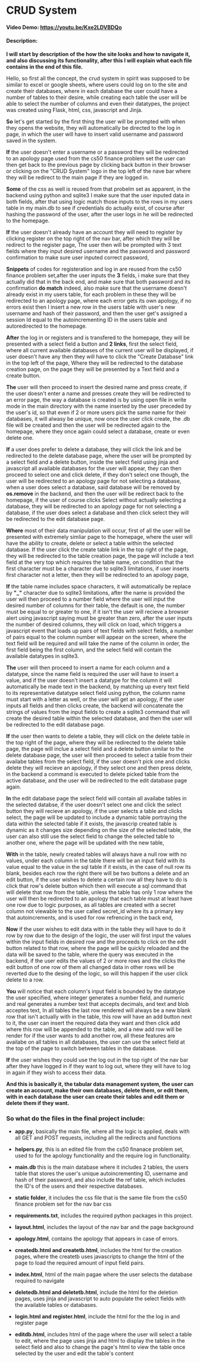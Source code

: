 # CRUD System
#### Video Demo:  <https://youtu.be/Kxe2LDVBDQo>
#### Description:

**I will start by description of the how the site looks and how to navigate it, and also discussing its functionality, after this I will explain what each file contains in the end of this file.**

Hello, so first all the concept, the crud system in spirit was supposed to be similar to excel or google sheets, where users could log on to the site and create their databases,
where in each database the user could have a number of tables to their desire, while creating each table the user will be able to select the number of columns and even their datatypes, the project was created using Flask, html, css, javascript and Jinja.

**So** let's get started by the first thing the user will be prompted with when they opens the website, they will automatically be directed to the log in page, in which the user will have to insert valid username and password saved in the system.

**If** the user doesn't enter a username or a password they will be redirected to an apology page used from the cs50 finance problem set the user can then get back to the previous page by clicking back button in their browser or clicking on the "CRUD System" logo in the top left of the nave bar where they will be redirect to the main page if they are logged in.

**Some** of the css as well is reused from that probelm set as apparent, in the backend using python and sqlite3 I make sure that the user inputed data in both fields, after that using logic match those inputs to the rows in my users table in my main.db to see if credentials do actually exist, of course after hashing the password of the user, after the user logs in he will be redirected to the homepage.

**If** the user doesn't already have an account they will need to register by clicking register on the top right of the nav bar, after which they will be redirect to the register page, The user then will be prompted with 3 text fields where they input desired username and the password and password confirmation to make sure user inputed correct password,

**Snippets** of codes for registeration and log in are reused from the cs50 finance problem set,after the user inputs the **3** fields, i make sure that they actually did that in the back end, and make sure that both password and its confirmation **do match** indeed, also make sure that the username doesn't already exist in my users table, for each problem in these they will be redirected to an apology page, where each error gets its own apology, if no errors exist then I insert a new row in the users table with user's new username and hash of their password, and then the user get's assigned a session Id equal to the autoincrementing ID in the users table and autoredirected to the homepage.

**After** the log in or registers and is transfered to the homepage, they will be presented with a select field a button and **2 links**, first the select field, where all current available databases of the current user will be displayed, if user doesn't have any then they will have to click the "Create Database" link in the top left of the page, Where they will be redirected to the database creation page, on the page they will be presented by a Text field and a create button.

**The** user will then proceed to insert the desired name and press create, if the user doesn't enter a name and presses create they will be redirected to an error page, the way a database is created is by using open file in write mode in the main directory with the name inserted by the user preceded by the user's id, so that even if 2 or more users pick the same name for their databases, it will alwasy be unique, now once the user click create, the .db file will be created and then the user will be redirected again to the homepage, where they once again could select a database, create or even delete one.

**If** a user does prefer to delete a database, they will click the link and be redirected to the delete database page, where the user will be prompted by a select field and a delete button, inside the select field using jinja and javascript all available databases for the user will appear, they can then proceed to select one and click delete, if they don't select one though, the user will be redirected to an apology page for not selecting a database, when a user does select a database, said database will be removed by **os.remove** in the backend, and then the user will be redirect back to the homepage, if the user of course clicks Select without actually selecting a database, they will be redirected to an apology page for not selecting a database, if the user does select a database and then click select they will be redirected to the edit database page.

**Where** most of their data manipulation will occur, first of all the user will be presented with extremely simliar page to the homepage, where the user will have the ability to create, delete or select a table within the selected database.
If the user click the create table link in the top right of the page, they will be redirected to the table creation page, the page will include a text field at the very top which requires the table name, on condition that the first character must be a character due to sqlite3 limitations, if user inserts first character not a letter, then they will be redirected to an apology page,

**If** the table name includes space characters, it will automatically be replace by **"_"** character due to sqlite3 limitations, after the name is provided the user will then proceed to a number field where the user will input the desired number of columns for their table, the default is one, the number must be equal to or greater to one, if it isn't the user will recieve a browser alert using javascript saying must be greater than zero, after the user inputs the number of desired columns, they will click on load, which triggers a javascript event that loads up pairs of text fields with select fields, a number of pairs equal to the column number will appear on the screen, where the text field will be required and will take the name of the column in order, the first field being the first column, and the select field will contain the available datatypes in sqlite3.

**The** user will then proceed to insert a name for each column and a datatype,
since the name field is required the user will have to insert a value, and if the user doesn't insert a datatype for the column it will automatically be made text in the backend, by matching up every text field to its representative datatype select field using python, the column name must start with a letter as well, or the user will get an apology, if the user inputs all fields and then clicks create, the backend will concatenate the strings of values from the input fields to create a sqlite3 command that will create the desired table within the selected database, and then the user will be redirected to the edit database page.

**If** the user then wants to delete a table, they will click on the delete table in the top right of the page, where they will be redirected to the delete table page, the page will inclue a select field and a delete button similar to the delete database page, the user will then proceed to select a table from their availabe tables from the select field, if the user doesn't pick one and clicks delete they will recieve an apology, if they select one and then press delete, in the backend a command is executed to delete picked table from the active database, and the user will be redirected to the edit database page again.

**In** the edit database page the select field will contain all availabe tables in the selected databse, if the user doesn't select one and click the select button they will recieve an apology, if the user selects a table and clicks select, the page will be updated to include a dynamic table portraying the data within the selected table if it exists, the javascrip created table is dynamic as it changes size depending on the size of the selected table, the user can also still use the select field to change the selected table to another one, where the page will be updated with the new table,

**With** in the table, newly created tables will always have a null row with no values, under each column in the table there will be an input field with its value equal to the value in the sql table if it exists, in the case of null row its blank, besides each row the right there will be two buttons a delete and an edit button,
if the user wishes to delete a certain row all they have to do is click that row's delete button which then will execute a sql command that will delete that row from the table, unless the table has only 1 row where the user will then be redirected to an apology that each table must at least have one row due to logic purposes,
as all tables are created with a secret column not viewable to the user called secret_id where its a primary key that autoincrements, and is used for row refrencing in the back end,

**Now** if the user wishes to edit data with in the table they will have to do it row by row due to the design of the logic, the user will first input the values within the input fields in desired row and the proceeds to click on the edit button related to that row, where the page will be quickly reloaded and the data will be saved to the table, where the query was executed in the backend, if the user edits the values of 2 or more rows and the clicks the edit button of one row of them all changed data in other rows will be reverted due to the desing of the logic, so will this happen if the user click delete to a row.

**You** will notice that each column's input field is bounded by the datatype the user specified, where integer generates a number field, and numeric and real generates a number text that accepts decimals, and text and blob acceptes text,
In all tables the last row rendered will always be a new blank row that isn't actually with in the table, this row will have an add button next to it, the user can insert the required data they want and then click add where this row will be appended to the table, and a new add row will be render for if the user wants to add another row, all these features are availabe on all tables in all databases, the user can use the select field at the top of the page to switch between tables in the database.

**If** the user wishes they could use the log out in the top right of the nav bar after they have logged in if they want to log out, where they will have to log in again if they wish to access their data.

**And this is basically it, the tabular data management system, the user can create an account, make their own databases, delete them, or edit them, with in each database the user can create their tables and edit them or delete them if they want.**

### So what do the files in the final project include:
- **app.py**, basically the main file, where all the logic is applied, deals with all GET and POST requests, including all the redirects and functions
- **helpers.py**, this is an edited file from the cs50 finanace problem set, used to for the apology functionality and the require log in functionality.
- **main.db** this is the main database where it includes 2 tables, the users table that stores the user's unique autoincrementing ID, username and hash of their password, and also include the ref table, which includes the ID's of the users and their respective databases.

- **static folder**, it includes the css file that is the same file from the cs50 finance problem set for the nav bar css
- **requirements.txt**, includes the required python packages in this project.
- **layout.html**, includes the layout of the nav bar and the page background
- **apology.html**, contains the apology that appears in case of errors.
- **createdb.html and createtb.html**, includes the html for the creation pages, where the createtb uses javascripts to change the html of the page to load the required amount of input field pairs.

- **index.html**, html of the main pagae where the user selects the database required to navigate
- **deletedb.html and deletetb.html**, include the html for the deletion pages, uses jinja and javascript to auto populate the select fields with the available tables or databases.

- **login.html and register.html**, include the html for the the log in and register page

- **editdb.html**, includes html of the page where the user will select a table to edit, where the page uses jinja and html to display the tables in the select field and also to change the page's html to view the table once selected by the user and edit the table's content